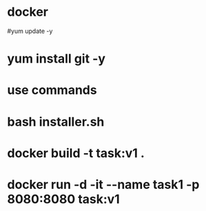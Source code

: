 # docker
#yum update -y
# yum install git -y
# use commands
# bash installer.sh
# docker  build -t  task:v1 .
# docker run -d -it --name task1 -p 8080:8080 task:v1
